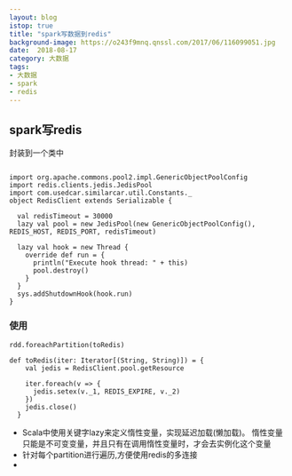 ```yaml
---
layout: blog
istop: true
title: "spark写数据到redis"
background-image: https://o243f9mnq.qnssl.com/2017/06/116099051.jpg
date:  2018-08-17
category: 大数据
tags:
- 大数据
- spark
- redis
---
```


## spark写redis
封装到一个类中
```

import org.apache.commons.pool2.impl.GenericObjectPoolConfig
import redis.clients.jedis.JedisPool
import com.usedcar.similarcar.util.Constants._
object RedisClient extends Serializable {

  val redisTimeout = 30000
  lazy val pool = new JedisPool(new GenericObjectPoolConfig(), REDIS_HOST, REDIS_PORT, redisTimeout)

  lazy val hook = new Thread {
    override def run = {
      println("Execute hook thread: " + this)
      pool.destroy()
    }
  }
  sys.addShutdownHook(hook.run)
}

```
### 使用
```
rdd.foreachPartition(toRedis)

def toRedis(iter: Iterator[(String, String)]) = {
    val jedis = RedisClient.pool.getResource

    iter.foreach(v => {
      jedis.setex(v._1, REDIS_EXPIRE, v._2)
    })
    jedis.close()
  }
```
* Scala中使用关键字lazy来定义惰性变量，实现延迟加载(懒加载)。
惰性变量只能是不可变变量，并且只有在调用惰性变量时，才会去实例化这个变量
* 针对每个partition进行遍历,方便使用redis的多连接
* 